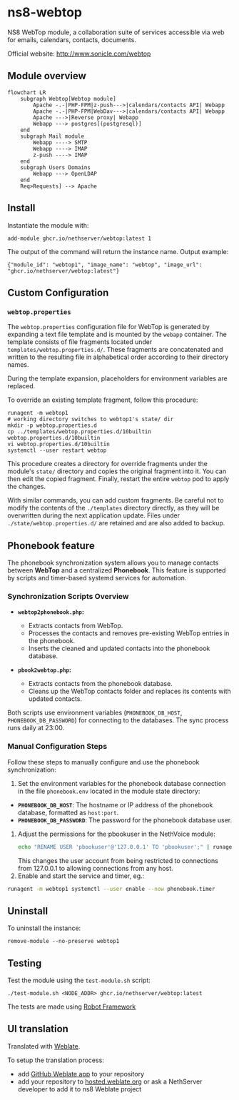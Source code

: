 # ns8-webtop

NS8 WebTop module, a collaboration suite of services accessible via web for emails, calendars, contacts, documents.

Official website: http://www.sonicle.com/webtop

## Module overview

```mermaid
flowchart LR
    subgraph Webtop[Webtop module]
        Apache -.-|PHP-FPM|z-push--->|calendars/contacts API| Webapp
        Apache -.-|PHP-FPM|WebDav--->|calendars/contacts API| Webapp
        Apache --->|Reverse proxy| Webapp
        Webapp ---> postgres[(postgresql)]
    end
    subgraph Mail module
        Webapp ----> SMTP
        Webapp ----> IMAP
        z-push ----> IMAP
    end
    subgraph Users Domains
        Webapp ---> OpenLDAP
    end
    Req>Requests] --> Apache
```

## Install

Instantiate the module with:

    add-module ghcr.io/nethserver/webtop:latest 1

The output of the command will return the instance name.
Output example:

    {"module_id": "webtop1", "image_name": "webtop", "image_url": "ghcr.io/nethserver/webtop:latest"}

## Custom Configuration

### `webtop.properties`

The `webtop.properties` configuration file for WebTop is generated by
expanding a text file template and is mounted by the `webapp` container.
The template consists of file fragments located under
`templates/webtop.properties.d/`. These fragments are concatenated and
written to the resulting file in alphabetical order according to their
directory names.

During the template expansion, placeholders for environment variables are
replaced.

To override an existing template fragment, follow this procedure:

    runagent -m webtop1
    # working directory switches to webtop1's state/ dir
    mkdir -p webtop.properties.d
    cp ../templates/webtop.properties.d/10builtin webtop.properties.d/10builtin
    vi webtop.properties.d/10builtin
    systemctl --user restart webtop

This procedure creates a directory for override fragments under the
module's `state/` directory and copies the original fragment into it. You
can then edit the copied fragment. Finally, restart the entire `webtop`
pod to apply the changes.

With similar commands, you can add custom fragments. Be careful not to
modify the contents of the `./templates` directory directly, as they will
be overwritten during the next application update. Files under
`./state/webtop.properties.d/` are retained and are also added to backup.

## Phonebook feature

The phonebook synchronization system allows you to manage contacts between
**WebTop** and a centralized **Phonebook**. This feature is supported by
scripts and timer-based systemd services for automation.

### Synchronization Scripts Overview

- **`webtop2phonebook.php`:**
   - Extracts contacts from WebTop.
   - Processes the contacts and removes pre-existing WebTop entries in the
     phonebook.
   - Inserts the cleaned and updated contacts into the phonebook database.

- **`pbook2webtop.php`:**
   - Extracts contacts from the phonebook database.
   - Cleans up the WebTop contacts folder and replaces its contents with
     updated contacts.

Both scripts use environment variables (`PHONEBOOK_DB_HOST`,
`PHONEBOOK_DB_PASSWORD`) for connecting to the databases. The sync process runs daily at 23:00.

### Manual Configuration Steps

Follow these steps to manually configure and use the phonebook synchronization:
1. Set the environment variables for the phonebook database connection in the
   file `phonebook.env` located in the module state directory:
  - **`PHONEBOOK_DB_HOST`**: The hostname or IP address of the phonebook
    database, formatted as `host:port`.
  - **`PHONEBOOK_DB_PASSWORD`**: The password for the phonebook database user.
1. Adjust the permissions for the pbookuser in the NethVoice module:
   ```bash
   echo "RENAME USER 'pbookuser'@'127.0.0.1' TO 'pbookuser';" | runagent -m nethvoice1 mysql
   ```
   This changes the user account from being restricted to connections from
   127.0.0.1 to allowing connections from any host.
1. Enable and start the service and timer, eg.:
  ```bash
  runagent -m webtop1 systemctl --user enable --now phonebook.timer
  ```
## Uninstall

To uninstall the instance:

    remove-module --no-preserve webtop1

## Testing

Test the module using the `test-module.sh` script:


    ./test-module.sh <NODE_ADDR> ghcr.io/nethserver/webtop:latest

The tests are made using [Robot Framework](https://robotframework.org/)

## UI translation

Translated with [Weblate](https://hosted.weblate.org/projects/ns8/).

To setup the translation process:

- add [GitHub Weblate app](https://docs.weblate.org/en/latest/admin/continuous.html#github-setup) to your repository
- add your repository to [hosted.weblate.org](https://hosted.weblate.org) or ask a NethServer developer to add it to ns8 Weblate project
